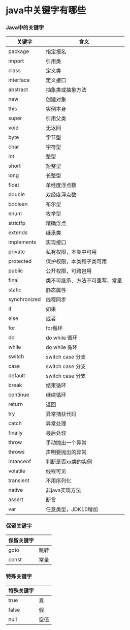 # java中关键字有哪些

### Java中的关键字

| 关键字 | 含义 |
| --- | --- | 
|package|指定报名|
|import|引用类|
|class|定义类|
|interface|定义接口|
|abstract|抽象类或抽象方法|
|new|创建对象|
|this|实例本身|
|super|引用父类|
|void|无返回|
|byte|字节型|
|char|字符型|
|int|整型|
|short|短整型|
|long|长整型|
|float|单经度浮点数|
|double|双经度浮点数|
|boolean|布尔型|
|enum|枚举型|
|strictfp|精确浮点|
|extends|继承类|
|implements|实现接口|
|private|私有权限，本类中可用|
|protected|保护权限，本类和子类可用|
|public|公开权限，可跨包用|
|final|类不可继承、方法不可重写、常量|
|static|静态属性|
|synchronized|线程同步|
|if|如果|
|else|或者|
|for|for循环|
|do|do while 循环|
|while|do while 循环|
|switch|switch case 分支|
|case|switch case 分支|
|default|switch case 分支|
|break|结束循环|
|continue|继续循环|
|return|返回|
|try|异常捕获代码|
|catch|异常处理|
|finally|最后处理|
|throw|手动抛出一个异常|
|throws|声明要抛出的异常|
|intanceof|判断是否xx类的实例|
|volatile|线程可见|
|transient|不用序列化|
|native|非java实现方法|
|assert|断言|
|var|任意类型，JDK10增加|


### 保留关键字

| 保留关键字 |  | 
| --- | --- | 
|goto|跳转|
|const|常量|

### 特殊关键字

| 特殊关键字 |  | 
| --- | --- | 
|true|真|
|false|假|
|null|空值|

